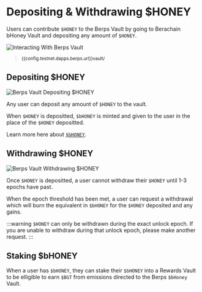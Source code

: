 <script setup>
  import config from '@berachain/config/constants.json';
</script>

# Depositing & Withdrawing $HONEY

Users can contribute `$HONEY` to the Berps Vault by going to <a target="_blank" :href="config.testnet.dapps.berps.url + 'vault/'">Berachain bHoney Vault</a> and depositing any amount of `$HONEY`.

![Interacting With Berps Vault](/assets/berps-vault-instructions.png)

> <small><a target="_blank" :href="config.testnet.dapps.berps.url + 'vault/'">{{config.testnet.dapps.berps.url}}vault/</a></small>

## Depositing $HONEY

![Berps Vault Depositing $HONEY](/assets/berps-vault-deposit.png)

Any user can deposit any amount of `$HONEY` to the vault.

When `$HONEY` is depositted, `$bHONEY` is minted and given to the user in the place of the `$HONEY` depositted.

Learn more here about [`$bHONEY`](/learn/tokens/bhoney).

## Withdrawing $HONEY

![Berps Vault Withdrawing $HONEY](/assets/berps-vault-withdraw.png)

Once `$HONEY` is depositted, a user cannot withdraw their `$HONEY` until 1-3 epochs have past.

When the epoch threshold has been met, a user can request a withdrawal which will burn the equivalent in `$bHONEY` for the `$HONEY` deposited and any gains.

:::warning
`$HONEY` can only be withdrawn during the exact unlock epoch. If you are unable to withdraw during that unlock epoch, please make another request.
:::

## Staking $bHONEY

When a user has `$bHONEY`, they can stake their `$bHONEY` into a Rewards Vault to be elligible to earn `$BGT` from emissions directed to the Berps `$bHoney` Vault.
